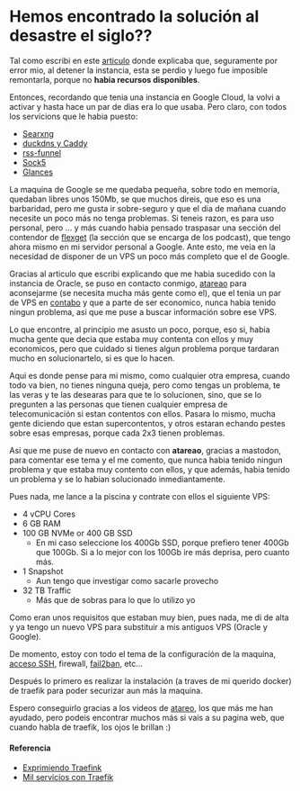 # Hemos encontrado la solución al desastre el siglo??

Tal como escribi en este [articulo](/2024-04-10-desastre-siglo) donde explicaba que, seguramente por error mio, al detener la instancia, esta se perdio y luego fue imposible remontarla, porque no **habia recursos disponibles**.

<!--more-->

Entonces, recordando que tenia una instancia en Google Cloud, la volvi a activar y hasta hace un par de dias era lo que usaba. Pero claro, con todos los servicions que le habia puesto:
- [Searxng](/2024-01-10-searxng-uno-todo)
- [duckdns y Caddy](/2021-04-08-rpi-caddy-proxy-manager)
- [rss-funnel](/2024-04-13-uno-juntarlos-todos)
- [Sock5]({})
- [Glances]({})

La maquina de Google se me quedaba pequeña, sobre todo en memoria, quedaban libres unos 150Mb, se que muchos direis, que eso es una barbaridad, pero me gusta ir sobre-seguro y que el dia de mañana cuando necesite un poco más no tenga problemas. Si teneis razon, es para uso personal, pero ... y más cuando habia pensado traspasar una sección del contendor de [flexget](/2021-05-30-flexget-podcast) (la sección que se encarga de los podcast), que tengo ahora mismo en mi servidor personal a Google. Ante esto, me veia en la necesidad de disponer de un VPS un poco más completo que el de Google.

Gracias al articulo que escribi explicando que me habia sucedido con la instancia de Oracle, se puso en contacto conmigo, [atareao](https://atareao.es) para aconsejarme (se necesita mucha más gente como el), que el tenia un par de VPS en [contabo](https://www.contabo.com) y que a parte de ser economico, nunca habia tenido ningun problema, asi que me puse a buscar información sobre ese VPS.

Lo que encontre, al principio me asusto un poco, porque, eso si, habia mucha gente que decia que estaba muy contenta con ellos y muy economicos, pero que cuidado si tienes algun problema porque tardaran mucho en solucionartelo, si es que lo hacen.

Aqui es donde pense para mi mismo, como cualquier otra empresa, cuando todo va bien, no tienes ninguna queja, pero como tengas un problema, te las veras y te las desearas para que te lo solucionen, sino, que se lo pregunten a las personas que tienen cualquier empresa de telecomunicación si estan contentos con ellos. Pasara lo mismo, mucha gente diciendo que estan supercontentos, y otros estaran echando pestes sobre esas empresas, porque cada 2x3 tienen problemas.

Asi que me puse de nuevo en contacto con **atareao**, gracias a mastodon, para comentar ese tema y el me comento, que nunca habia tenido ningun problema y que estaba muy contento con ellos, y que además, habia tenido un problema y se lo habian solucionado inmediantamente.

Pues nada, me lance a la piscina y contrate con ellos el siguiente VPS:
- 4 vCPU Cores
- 6 GB RAM
- 100 GB NVMe or 400 GB SSD
  - En mi caso seleccione los 400Gb SSD, porque prefiero tener 400Gb que 100Gb. Si a lo mejor con los 100Gb ire más deprisa, pero cuanto más.
- 1 Snapshot
  - Aun tengo que investigar como sacarle provecho
- 32 TB Traffic
  - Más que de sobras para lo que lo utilizo yo

Como eran unos requisitos que estaban muy bien, pues nada, me di de alta y ya tengo un nuevo VPS para substituir a mis antiguos VPS (Oracle y Google).

De momento, estoy con todo el tema de la configuración de la maquina, [acceso SSH](/2016-04-04-rpi-acceso-traves-ssh), firewall, [fail2ban](/2020-11-08-rpi-usando-fail2ban), etc...

Después lo primero es realizar la instalación (a traves de mi querido docker) de traefik para poder securizar aun más la maquina. 

Espero conseguirlo gracias a los videos de [atareo](https://atareao.es), los que más me han ayudado, pero podeis encontrar muchos más si vais a su pagina web, que cuando habla de traefik, los ojos le brillan :)
#### Referencia
- [Exprimiendo Traefink](https://atareao.es/podcast/exprimiendo-tu-proxy-inverso-traefik)
- [Mil servicios con Traefik](https://atareao.es/tutorial/self-hosted/mil-servicios-con-traefik)

